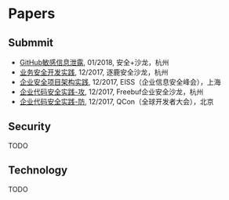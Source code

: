 # Papers

## Submmit
- [GitHub敏感信息泄露](Github敏感信息泄露.pdf), 01/2018, 安全+沙龙，杭州
- [业务安全开发实践](业务安全开发实践.pdf), 12/2017, 逐鹿安全沙龙，杭州
- [企业安全项目架构实践](安全安全项目架构实践.pdf), 12/2017, EISS（企业信息安全峰会），上海
- [企业代码安全实践-攻](企业代码安全实践-攻.pdf), 12/2017, Freebuf企业安全沙龙，杭州
- [企业代码安全实践-防](企业代码安全实践-防.pdf), 12/2017, QCon（全球开发者大会），北京

## Security
TODO

## Technology
TODO
